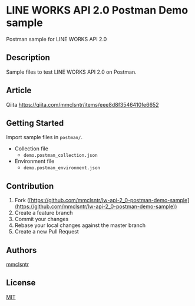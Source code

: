 # LINE WORKS API 2.0 Postman Demo sample
Postman sample for LINE WORKS API 2.0

## Description
Sample files to test LINE WORKS API 2.0 on Postman.

## Article
Qiita https://qiita.com/mmclsntr/items/eee8d8f3546410fe6652

## Getting Started
Import sample files in `postman/`.

- Collection file
  - `demo.postman_collection.json`
- Environment file
  - `demo.postman_environment.json`


## Contribution

1. Fork ([https://github.com/mmclsntr/lw-api-2_0-postman-demo-sample](https://github.com/mmclsntr/lw-api-2_0-postman-demo-sample))
1. Create a feature branch
1. Commit your changes
1. Rebase your local changes against the master branch
1. Create a new Pull Request

## Authors
[mmclsntr](https://github.com/mmclsntr)

## License
[MIT](LICENSE.txt)
